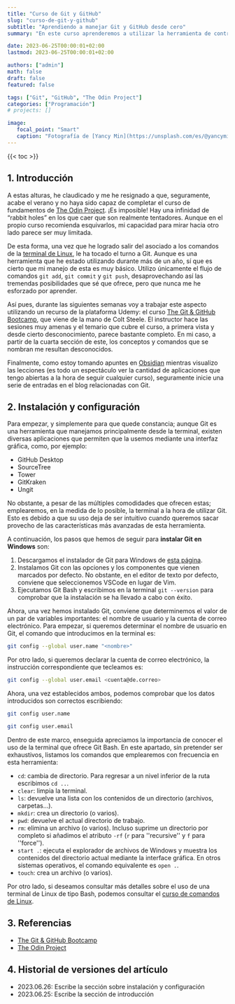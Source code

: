 ```yaml
---
title: "Curso de Git y GitHub"
slug: "curso-de-git-y-github"
subtitle: "Aprendiendo a manejar Git y GitHub desde cero"
summary: "En este curso aprenderemos a utilizar la herramienta de control de versiones más popular actualmente: Git. Además, examinaremos la plataforma GitHub, que facilita enormemente la posibilidad de trabajar de manera colaborativa."

date: 2023-06-25T00:00:01+02:00
lastmod: 2023-06-25T00:00:01+02:00

authors: ["admin"]
math: false
draft: false
featured: false

tags: ["Git", "GitHub", "The Odin Project"]
categories: ["Programación"]
# projects: []

image:
   focal_point: "Smart"
   caption: "Fotografía de [Yancy Min](https://unsplash.com/es/@yancymin), disponible en [Unsplash](https://unsplash.com/es/fotos/842ofHC6MaI)."
---
```


{{< toc >}}

## 1. Introducción

A estas alturas, he claudicado y me he resignado a que, seguramente, acabe el verano y no haya sido capaz de completar el curso de fundamentos de [The Odin Project](https://www.theodinproject.com/). ¡Es imposible! Hay una infinidad de “rabbit holes” en los que caer que son realmente tentadores. Aunque en el propio curso recomienda esquivarlos, mi capacidad para mirar hacia otro lado parece ser muy limitada.

De esta forma, una vez que he logrado salir del asociado a los comandos de la [terminal de Linux](https://imalexissaez.github.io/2023/06/05/curso-de-comandos-de-linux/), le ha tocado el turno a Git. Aunque es una herramienta que he estado utilizando durante más de un año, sí que es cierto que mi manejo de esta es muy básico. Utilizo únicamente el flujo de comandos `git add`, `git commit` y `git push`, desaprovechando así las tremendas posibilidades que sé que ofrece, pero que nunca me he esforzado por aprender.

Así pues, durante las siguientes semanas voy a trabajar este aspecto utilizando un recurso de la plataforma Udemy: el curso [The Git & GitHub Bootcamp]( https://www.udemy.com/course/git-and-github-bootcamp/), que viene de la mano de Colt Steele. El instructor hace las sesiones muy amenas y el temario que cubre el curso, a primera vista y desde cierto desconocimiento, parece bastante completo. En mi caso, a partir de la cuarta sección de este, los conceptos y comandos que se nombran me resultan desconocidos.

Finalmente, como estoy tomando apuntes en [Obsidian](https://obsidian.md/) mientras visualizo las lecciones (es todo un espectáculo ver la cantidad de aplicaciones que tengo abiertas a la hora de seguir cualquier curso), seguramente inicie una serie de entradas en el blog relacionadas con Git.

## 2. Instalación y configuración

Para empezar, y simplemente para que quede constancia; aunque Git es una herramienta que manejamos principalmente desde la terminal, existen diversas aplicaciones que permiten que la usemos mediante una interfaz gráfica, como, por ejemplo:

- GitHub Desktop
- SourceTree
- Tower
- GitKraken
- Ungit

No obstante, a pesar de las múltiples comodidades que ofrecen estas; emplearemos, en la medida de lo posible, la terminal a la hora de utilizar Git. Esto es debido a que su uso deja de ser intuitivo cuando queremos sacar provecho de las características más avanzadas de esta herramienta.

A continuación, los pasos que hemos de seguir para **instalar Git en Windows** son:
1. Descargamos el instalador de Git para Windows de [esta página](https://git-scm.com/).
2. Instalamos Git con las opciones y los componentes que vienen marcados por defecto. No obstante, en el editor de texto por defecto, conviene que seleccionemos VSCode en lugar de Vim.
3. Ejecutamos Git Bash y escribimos en la terminal `git --version` para comprobar que la instalación se ha llevado a cabo con éxito.

Ahora, una vez hemos instalado Git, conviene que determinemos el valor de un par de variables importantes: el nombre de usuario y la cuenta de correo electrónico. Para empezar, si queremos determinar el nombre de usuario en Git, el comando que introducimos en la terminal es:

```bash
git config --global user.name "<nombre>"
```

Por otro lado, si queremos declarar la cuenta de correo electrónico, la instrucción correspondiente que tecleamos es:

```bash
git config --global user.email <cuenta@de.correo>
```

Ahora, una vez establecidos ambos, podemos comprobar que los datos introducidos son correctos escribiendo:

```bash
git config user.name
```

```bash
git config user.email
```

Dentro de este marco, enseguida apreciamos la importancia de conocer el uso de la terminal que ofrece Git Bash. En este apartado, sin pretender ser exhaustivos, listamos los comandos que emplearemos con frecuencia en esta herramienta:

- `cd`: cambia de directorio. Para regresar a un nivel inferior de la ruta escribimos `cd ..`.
- `clear`: limpia la terminal.
- `ls`: devuelve una lista con los contenidos de un directorio (archivos, carpetas...).
- `mkdir`: crea un directorio (o varios).
- `pwd`: devuelve el actual directorio de trabajo.
- `rm`: elimina un archivo (o varios). Incluso suprime un directorio por completo si añadimos el atributo `-rf` (`r` para ''recursive'' y `f` para ''force'').
- `start .`: ejecuta el explorador de archivos de Windows y muestra los contenidos del directorio actual mediante la interface gráfica. En otros sistemas operativos, el comando equivalente es `open .`.
- `touch`: crea un archivo (o varios).

Por otro lado, si deseamos consultar más detalles sobre el uso de una terminal de Linux de tipo Bash, podemos consultar el [curso de comandos de Linux](https://imalexissaez.github.io/2023/06/05/curso-de-comandos-de-linux/).

## 3. Referencias

- [The Git & GitHub Bootcamp]( https://www.udemy.com/course/git-and-github-bootcamp/)
- [The Odin Project](https://www.theodinproject.com/)

## 4. Historial de versiones del artículo

- 2023.06.26: Escribe la sección sobre instalación y configuración
- 2023.06.25: Escribe la sección de introducción
